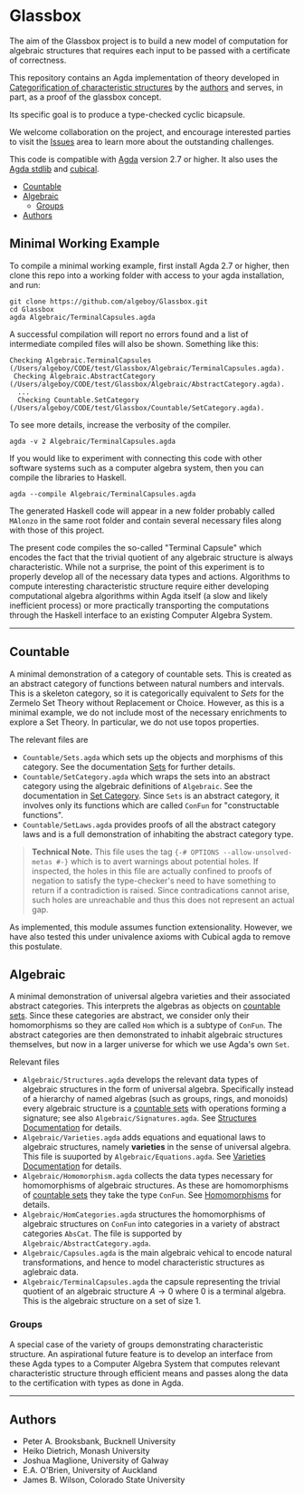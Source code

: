 # Glassbox <!-- omit in toc --> 

The aim of the Glassbox project is to build a new model of computation for algebraic structures that requires each input to be passed with 
a certificate of correctness. 

This repository contains an Agda implementation of theory developed in [Categorification of characteristic structures](https://arxiv.org/abs/2502.01138) by the [authors](#authors) and serves, in part, as a proof of the glassbox concept. 

Its specific goal is to produce a type-checked cyclic bicapsule. 

We welcome collaboration on the project, and encourage interested parties to visit the [Issues](https://github.com/algeboy/Glassbox/issues) area to learn more about the outstanding challenges.

This code is compatible with [Agda](https://agda.readthedocs.io/en/latest/getting-started/what-is-agda.html) version 2.7 or higher. It also uses the [Agda stdlib](https://github.com/agda/agda-stdlib) and [cubical](https://github.com/agda/cubical).

- [Countable](#countable)
- [Algebraic](#algebraic)
	- [Groups](#groups)
- [Authors](#authors)

## Minimal Working Example

To compile a minimal working example, first install Agda 2.7 or higher, then clone this repo into a working folder with access to your agda installation, and run:
```
git clone https://github.com/algeboy/Glassbox.git
cd Glassbox
agda Algebraic/TerminalCapsules.agda
```
A successful compilation will report no errors found and a list of intermediate compiled files will also be shown. Something like this:
```
Checking Algebraic.TerminalCapsules (/Users/algeboy/CODE/test/Glassbox/Algebraic/TerminalCapsules.agda).
 Checking Algebraic.AbstractCategory (/Users/algeboy/CODE/test/Glassbox/Algebraic/AbstractCategory.agda).
  ...
  Checking Countable.SetCategory (/Users/algeboy/CODE/test/Glassbox/Countable/SetCategory.agda).
```
To see more details, increase the verbosity of the compiler.
```
agda -v 2 Algebraic/TerminalCapsules.agda
```
If you would like to experiment with connecting this code with other software systems such as a computer algebra system, then you can compile the libraries to Haskell.
```
agda --compile Algebraic/TerminalCapsules.agda
```
The generated Haskell code will appear in a new folder probably called `MAlonzo` in the same root folder and contain several necessary files along with those of this project.

The present code compiles the so-called "Terminal Capsule" which encodes the fact that the trivial quotient of any algebraic structure is always characteristic.  While not a surprise, the point of this experiment is to properly develop all of the necessary data types and actions.  Algorithms to compute interesting characteristic structure require either developing computational algebra algorithms within Agda itself (a slow and likely inefficient process) or more practically transporting the computations through the Haskell interface to an existing Computer Algebra System.

---

## Countable 

A minimal demonstration of a category of countable sets.  This is created as an abstract category of functions between natural numbers and intervals.  This is a skeleton category, so it is categorically equivalent to $Sets$ for the Zermelo Set Theory without Replacement or Choice.  However, as this is a minimal example, we do not include most of the necessary enrichments to explore a Set Theory.  In particular, we do not use topos properties.

The relevant files are 
 * `Countable/Sets.agda` which sets up the objects and morphisms of this category. See the documentation [Sets](Countable/Sets.md) for further details.
 * `Countable/SetCategory.agda` which wraps the sets into an abstract category using the algebraic definitions of `Algebraic`. See the documentation in [Set Category](Countable/SetCategory.md). Since `Sets` is an abstract category, it involves only its functions which are called `ConFun` for "constructable functions".
 * `Countable/SetLaws.agda` provides proofs of all the abstract category laws and is a full demonstration of inhabiting the abstract category type.
> **Technical Note.** This file uses the tag `{-# OPTIONS --allow-unsolved-metas #-}` which is to avert warnings about potential holes.  If inspected, the holes in this file are actually confined to proofs of negation to satisfy the type-checker's need to have something to return if a contradiction is raised.  Since contradications cannot arise, such holes are unreachable and thus this does not represent an actual gap.

As implemented, this module assumes function extensionality.  However, we have also tested this under univalence axioms with Cubical agda to remove this postulate. 

## Algebraic 

A minimal demonstration of universal algebra varieties and their associated abstract categories.  This interprets the algebras as objects on [countable sets](#countable).  Since these categories are abstract, we consider only their homomorphisms so they are called `Hom` which is a subtype of `ConFun`.  The abstract categories are then demonstrated to inhabit algebraic structures themselves, but now in a larger universe for which we use Agda's own `Set`.

Relevant files
 * `Algebraic/Structures.agda` develops the relevant data types of algebraic structures in the form of universal algebra.  Specifically instead of a hierarchy of named algebras (such as groups, rings, and monoids) every algebraic structure is a [countable sets](#countable) with operations forming a signature; see also `Algebraic/Signatures.agda`.  See [Structures Documentation](Algebraic/Structures.md) for details.
 * `Algebraic/Varieties.agda` adds equations and equational laws to algebraic structures, namely **varieties** in the sense of universal algebra. This file is suuported by `Algebraic/Equations.agda`. See [Varieties Documentation](Algebraic/Varieties.md) for details.
 * `Algebraic/Homomorphism.agda` collects the data types necessary for homomorphisms of algebraic structures.  As these are homomorphisms of [countable sets](#countable) they take the type `ConFun`. See [Homomorphisms](Algebraic/Homomorphism.md) for details.
 * `Algebraic/HomCategories.agda` structures the homomorphisms of algebraic structures on `ConFun` into categories in a variety of abstract categories `AbsCat`. The file is supported by `Algebraic/AbstractCategory.agda`.
 * `Algebraic/Capsules.agda` is the main algebraic vehical to encode natural transformations, and hence to model characteristic structures as aglebraic data.
 * `Algebraic/TerminalCapsules.agda` the capsule representing the trivial quotient of an algebraic structure $A\to 0$ where $0$ is a terminal algebra. This is the algebraic structure on a set of size 1.

### Groups

A special case of the variety of groups demonstrating characteristic structure.  An aspirational future feature is to develop an interface from these Agda types to a Computer Algebra System that computes relevant characteristic structure through efficient means and passes along the data to the certification with types as done in Agda.


---

## Authors

 * Peter A. Brooksbank, Bucknell University
 * Heiko Dietrich, Monash University
 * Joshua Maglione, University of Galway
 * E.A. O'Brien, University of Auckland
 * James B. Wilson, Colorado State University

